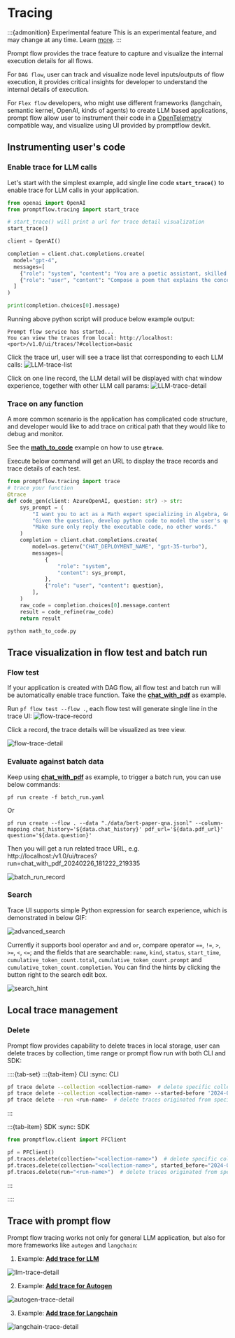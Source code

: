 # Tracing

:::{admonition} Experimental feature
This is an experimental feature, and may change at any time. Learn [more](../faq.md#stable-vs-experimental).
:::

Prompt flow provides the trace feature to capture and visualize the internal execution details for all flows.

For `DAG flow`, user can track and visualize node level inputs/outputs of flow execution, it provides critical insights for developer to understand the internal details of execution. 

For `Flex flow` developers, who might use different frameworks (langchain, semantic kernel, OpenAI, kinds of agents) to create LLM based applications, prompt flow allow user to instrument their code in a [OpenTelemetry](https://opentelemetry.io/) compatible way, and visualize using UI provided by promptflow devkit.

## Instrumenting user's code

### Enable trace for LLM calls
Let's start with the simplest example, add single line code **`start_trace()`** to enable trace for LLM calls in your application.
```python
from openai import OpenAI
from promptflow.tracing import start_trace

# start_trace() will print a url for trace detail visualization 
start_trace()

client = OpenAI()

completion = client.chat.completions.create(
  model="gpt-4",
  messages=[
    {"role": "system", "content": "You are a poetic assistant, skilled in explaining complex programming concepts with creative flair."},
    {"role": "user", "content": "Compose a poem that explains the concept of recursion in programming."}
  ]
)

print(completion.choices[0].message)
```

Running above python script will produce below example output:
```
Prompt flow service has started...
You can view the traces from local: http://localhost:<port>/v1.0/ui/traces/?#collection=basic
```

Click the trace url, user will see a trace list that corresponding to each LLM calls:
![LLM-trace-list](../../media/trace/LLM-trace-list.png)


Click on one line record, the LLM detail will be displayed with chat window experience, together with other LLM call params:
![LLM-trace-detail](../../media/trace/LLM-trace-detail.png)

### Trace on any function
A more common scenario is the application has complicated code structure, and developer would like to add trace on critical path that they would like to debug and monitor. 

See the **[math_to_code](https://github.com/microsoft/promptflow/tree/main/examples/tutorials/tracing/math_to_code.py)** example on how to use **`@trace`**. 

Execute below command will get an URL to display the trace records and trace details of each test.

```python
from promptflow.tracing import trace
# trace your function
@trace
def code_gen(client: AzureOpenAI, question: str) -> str:
    sys_prompt = (
        "I want you to act as a Math expert specializing in Algebra, Geometry, and Calculus. "
        "Given the question, develop python code to model the user's question. "
        "Make sure only reply the executable code, no other words."
    )
    completion = client.chat.completions.create(
        model=os.getenv("CHAT_DEPLOYMENT_NAME", "gpt-35-turbo"),
        messages=[
            {
                "role": "system",
                "content": sys_prompt,
            },
            {"role": "user", "content": question},
        ],
    )
    raw_code = completion.choices[0].message.content
    result = code_refine(raw_code)
    return result
```

```shell
python math_to_code.py
```

## Trace visualization in flow test and batch run

### Flow test
If your application is created with DAG flow, all flow test and batch run will be automatically enable trace function. Take the **[chat_with_pdf](https://github.com/microsoft/promptflow/tree/main/examples/flows/chat/chat-with-pdf/)** as example. 

Run `pf flow test --flow .`, each flow test will generate single line in the trace UI:
![flow-trace-record](../../media/trace/flow-trace-records.png)

Click a record, the trace details will be visualized as tree view.

![flow-trace-detail](../../media/trace/flow-trace-detail.png)

### Evaluate against batch data
Keep using **[chat_with_pdf](https://github.com/microsoft/promptflow/tree/main/examples/flows/chat/chat-with-pdf)** as example, to trigger a batch run, you can use below commands:

```shell
pf run create -f batch_run.yaml
```
Or
```shell
pf run create --flow . --data "./data/bert-paper-qna.jsonl" --column-mapping chat_history='${data.chat_history}' pdf_url='${data.pdf_url}' question='${data.question}'
```
Then you will get a run related trace URL, e.g. http://localhost:<port>/v1.0/ui/traces?run=chat_with_pdf_20240226_181222_219335

![batch_run_record](../../media/trace/batch_run_record.png)

### Search

Trace UI supports simple Python expression for search experience, which is demonstrated in below GIF:

![advanced_search](../../media/trace/advanced-search.gif)

Currently it supports bool operator `and` and `or`, compare operator `==`, `!=`, `>`, `>=`, `<`, `<=`; and the fields that are searchable: `name`, `kind`, `status`, `start_time`, `cumulative_token_count.total`, `cumulative_token_count.prompt` and `cumulative_token_count.completion`. You can find the hints by clicking the button right to the search edit box.

![search_hint](../../media/trace/trace-ui-search-hint.png)

## Local trace management

### Delete

Prompt flow provides capability to delete traces in local storage, user can delete traces by collection, time range or prompt flow run with both CLI and SDK:

::::{tab-set}
:::{tab-item} CLI
:sync: CLI

```bash
pf trace delete --collection <collection-name>  # delete specific collection
pf trace delete --collection <collection-name> --started-before '2024-03-01T16:00:00.123456'  # delete traces started before the time in specific collection
pf trace delete --run <run-name>  # delete traces originated from specific prompt flow run
```
:::

:::{tab-item} SDK
:sync: SDK

```python
from promptflow.client import PFClient

pf = PFClient()
pf.traces.delete(collection="<collection-name>")  # delete specific collection
pf.traces.delete(collection="<collection-name>", started_before="2024-03-01T16:00:00.123456")  # delete traces started before the time in specific collection
pf.traces.delete(run="<run-name>")  # delete traces originated from specific prompt flow run
```

:::

::::

## Trace with prompt flow

Prompt flow tracing works not only for general LLM application, but also for more frameworks like `autogen` and `langchain`:

1. Example: **[Add trace for LLM](https://github.com/microsoft/promptflow/tree/main/examples/tutorials/tracing/llm)**

![llm-trace-detail](../../media/trace/llm-app-trace-detail.png)

2. Example: **[Add trace for Autogen](https://github.com/microsoft/promptflow/tree/main/examples/tutorials/tracing/autogen-groupchat/)**

![autogen-trace-detail](../../media/trace/autogen-trace-detail.png)

3. Example: **[Add trace for Langchain](https://github.com/microsoft/promptflow/tree/main/examples/tutorials/tracing/langchain)**

![langchain-trace-detail](../../media/trace/langchain-trace-detail.png)
